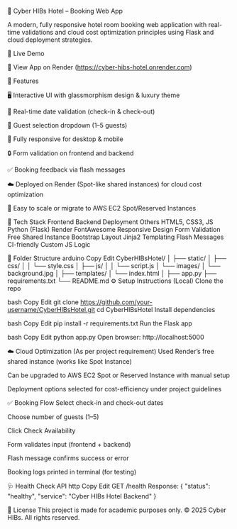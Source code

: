 🏨 Cyber HIBs Hotel – Booking Web App


A modern, fully responsive hotel room booking web application with real-time validations and cloud cost optimization principles using Flask and cloud deployment strategies.

🚀 Live Demo

🔗 View App on Render
(https://cyber-hibs-hotel.onrender.com)


📌 Features

🖥️ Interactive UI with glassmorphism design & luxury theme

📅 Real-time date validation (check-in & check-out)

👥 Guest selection dropdown (1–5 guests)

📱 Fully responsive for desktop & mobile

🔒 Form validation on frontend and backend

✅ Booking feedback via flash messages

☁️ Deployed on Render (Spot-like shared instances) for cloud cost optimization

🔁 Easy to scale or migrate to AWS EC2 Spot/Reserved Instances

🧱 Tech Stack
Frontend	Backend	Deployment	Others
HTML5, CSS3, JS	Python (Flask)	Render	FontAwesome
Responsive Design	Form Validation	Free Shared Instance	Bootstrap Layout
Jinja2 Templating	Flash Messages	CI-friendly	Custom JS Logic

📁 Folder Structure
arduino
Copy
Edit
CyberHIBsHotel/
│
├── static/
│   ├── css/
│   │   └── style.css
│   ├── js/
│   │   └── script.js
│   └── images/
│       └── background.jpg
│
├── templates/
│   └── index.html
│
├── app.py
├── requirements.txt
└── README.md
⚙️ Setup Instructions (Local)
Clone the repo

bash
Copy
Edit
git clone https://github.com/your-username/CyberHIBsHotel.git
cd CyberHIBsHotel
Install dependencies

bash
Copy
Edit
pip install -r requirements.txt
Run the Flask app

bash
Copy
Edit
python app.py
Open browser: http://localhost:5000

☁️ Cloud Optimization (As per project requirement)
Used Render’s free shared instance (works like Spot Instance)

Can be upgraded to AWS EC2 Spot or Reserved Instance with manual setup

Deployment options selected for cost-efficiency under project guidelines

✅ Booking Flow
Select check-in and check-out dates

Choose number of guests (1–5)

Click Check Availability

Form validates input (frontend + backend)

Flash message confirms success or error

Booking logs printed in terminal (for testing)

🩺 Health Check API
http
Copy
Edit
GET /health
Response:
{
  "status": "healthy",
  "service": "Cyber HIBs Hotel Backend"
}

📌 License
This project is made for academic purposes only.
© 2025 Cyber HIBs. All rights reserved.
